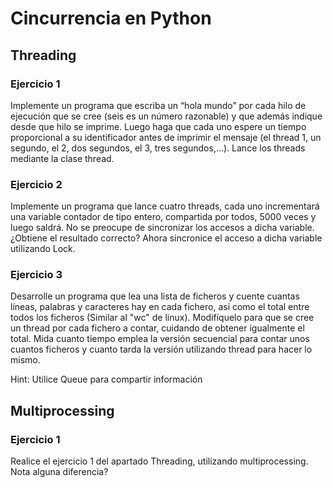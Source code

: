 # Cincurrencia en Python

## Threading
### Ejercicio 1
Implemente un programa que escriba un “hola mundo” por cada hilo de ejecución que se cree (seis es un número razonable) y que además indique desde que hilo se imprime. 
Luego haga que cada uno espere un tiempo proporcional a su identificador antes de imprimir el mensaje (el thread 1, un segundo, el 2, dos segundos, el 3, tres segundos,…). Lance los threads mediante la clase thread.

### Ejercicio 2
Implemente un programa que lance cuatro threads, cada uno incrementará una variable contador de tipo entero, compartida por todos, 5000 veces y luego saldrá. No se preocupe de sincronizar los accesos a dicha variable. ¿Obtiene el resultado correcto? Ahora sincronice el acceso a dicha variable utilizando Lock. 

### Ejercicio 3
Desarrolle un programa que lea una lista de ficheros y cuente cuantas líneas, palabras y caracteres hay en cada fichero, asi como el total entre todos los ficheros (Similar al "wc" de linux). 
Modifíquelo para que se cree un thread por cada fichero a contar, cuidando de obtener igualmente el total. Mida cuanto tiempo emplea la versión secuencial para contar unos cuantos ficheros y cuanto tarda la versión utilizando thread para hacer lo mismo.

Hint: Utilice Queue para compartir información

## Multiprocessing

### Ejercicio 1
Realice el ejercicio 1 del apartado Threading, utilizando multiprocessing. Nota alguna diferencia?
